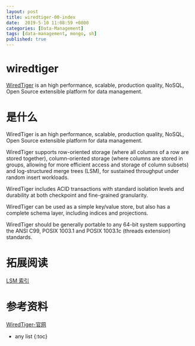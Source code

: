 ```yaml
---
layout: post
title: wiredtiger-00-index
date:  2019-5-10 11:08:59 +0800
categories: [Data-Management]
tags: [data-management, mongo, sh]
published: true
---
```


# wiredtiger

[WiredTiger](http://source.wiredtiger.com/) is an high performance, scalable, production quality, NoSQL, Open Source extensible platform for data management.

# 是什么

WiredTiger is an high performance, scalable, production quality, NoSQL, Open Source extensible platform for data management.

WiredTiger supports row-oriented storage (where all columns of a row are stored together), column-oriented storage (where columns are stored in groups, allowing for more efficient access and storage of column subsets) and log-structured merge trees (LSM), for sustained throughput under random insert workloads.

WiredTiger includes ACID transactions with standard isolation levels and durability at both checkpoint and fine-grained granularity.

WiredTiger can be used as a simple key/value store, but also has a complete schema layer, including indices and projections.

WiredTiger should be generally portable to any 64-bit system supporting the ANSI C99, POSIX 1003.1 and POSIX 1003.1c (threads extension) standards.

# 拓展阅读

[LSM 索引](https://houbb.github.io/2018/09/06/index-lsm)

# 参考资料

[WiredTiger-官网](http://source.wiredtiger.com/)

* any list
{:toc}